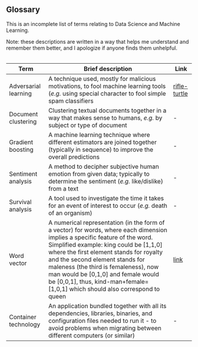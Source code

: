 ## Glossary

This is an incomplete list of terms relating to Data Science and Machine Learning.  
  
Note: these descriptions are written in a way that helps me understand and remember them better, and I apologize if anyone finds them unhelpful.
<br>
<br>

| Term  | Brief description | Link |
| --- | --- | --- |
| Adversarial learning | A technique used, mostly for malicious motivations, to fool machine learning tools (*e.g.* using special character to fool simple spam classifiers | [rifle-turtle](https://www.theverge.com/2017/11/2/16597276/google-ai-image-attacks-adversarial-turtle-rifle-3d-printed) |
| Document clustering | Clustering textual documents together in a way that makes sense to humans, *e.g.* by subject or type of document | - |
| Gradient boosting | A machine learning technique where different estimators are joined together (typically in sequence) to improve the overall predictions | - |
| Sentiment analysis | A method to decipher subjective human emotion from given data; typically to determine the sentiment (*e.g.* like/dislike) from a text | - |
| Survival analysis | A tool used to investigate the time it takes for an event of interest to occur (*e.g.* death of an organism)  | - |
| Word vector | A numerical representation (in the form of a vector) for words, where each dimension implies a specific feature of the word. Simplified example: king could be [1,1,0] where the first element stands for royalty and the second element stands for maleness (the third is femaleness), now man would be [0,1,0] and female would be [0,0,1], thus, kind-man+female=[1,0,1] which should also correspond to queen | [link](https://medium.com/@jayeshbahire/introduction-to-word-vectors-ea1d4e4b84bf) |
| Container technology | An application bundled together with all its dependencies, libraries, binaries, and configuration files needed to run it - to avoid problems when migrating between different computers (or similar) | - |
